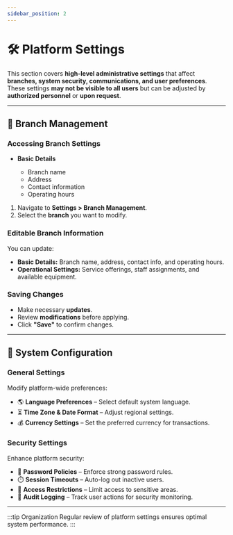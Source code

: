 ```yaml
---
sidebar_position: 2
---
```


# 🛠️ Platform Settings

This section covers **high-level administrative settings** that affect **branches, system security, communications, and user preferences**.  
These settings **may not be visible to all users** but can be adjusted by **authorized personnel** or **upon request**.

---

## 🏢 **Branch Management**

### **Accessing Branch Settings**

- **Basic Details**

  - Branch name
  - Address
  - Contact information
  - Operating hours

1. Navigate to **Settings > Branch Management**.
2. Select the **branch** you want to modify.

### **Editable Branch Information**

You can update:

- **Basic Details:** Branch name, address, contact info, and operating hours.
- **Operational Settings:** Service offerings, staff assignments, and available equipment.

### **Saving Changes**

- Make necessary **updates**.
- Review **modifications** before applying.
- Click **"Save"** to confirm changes.

---

## 🔧 **System Configuration**

### **General Settings**

Modify platform-wide preferences:

- 🌎 **Language Preferences** – Select default system language.
- ⏳ **Time Zone & Date Format** – Adjust regional settings.
- 💰 **Currency Settings** – Set the preferred currency for transactions.

### **Security Settings**

Enhance platform security:

- 🔑 **Password Policies** – Enforce strong password rules.
- ⏱️ **Session Timeouts** – Auto-log out inactive users.
- 🔐 **Access Restrictions** – Limit access to sensitive areas.
- 📜 **Audit Logging** – Track user actions for security monitoring.

---

:::tip Organization
Regular review of platform settings ensures optimal system performance.
:::
